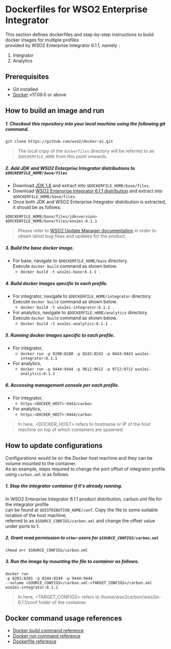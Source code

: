 # Dockerfiles for WSO2 Enterprise Integrator #
This section defines dockerfiles and step-by-step instructions to build docker images for multiple profiles <br>
provided by WSO2 Enterprise Integrator 6.1.1, namely : <br>
1. Integrator
2. Analytics

## Prerequisites
* Git installed
* [Docker](https://www.docker.com/get-docker) v17.09.0 or above

## How to build an image and run
##### 1. Checkout this repository into your local machine using the following git command.
```
git clone https://github.com/wso2/docker-ei.git
```

>The local copy of the `dockerfiles` directory will be referred to as `$DOCKERFILE_HOME` from this point onwards.

##### 2. Add JDK and WSO2 Enterprise Integrator distributions to `$DOCKERFILE_HOME/base/files`
- Download [JDK 1.8](http://www.oracle.com/technetwork/java/javase/downloads/jdk8-downloads-2133151.html) and
extract into `$DOCKERFILE_HOME/base/files`.
- Download [WSO2 Enterprise Integrator 6.1.1 distribution](http://ziben.com.br/coisitas/wso2ei-6.1.1.zip) and 
extract into `$DOCKERFILE_HOME/base/files`.
- Once both JDK and WSO2 Enterprise Integrator distribution is extracted, it should be as follows:
```
$DOCKERFILE_HOME/base/files/jdk<version>
$DOCKERFILE_HOME/base/files/wso2ei-6.1.1
```
>Please refer to [WSO2 Update Manager documentation](https://docs.wso2.com/display/ADMIN44x/Updating+WSO2+Products)
in order to obtain latest bug fixes and updates for the product.

##### 3. Build the base docker image.
- For base, navigate to `$DOCKERFILE_HOME/base` directory. <br>
  Execute `docker build` command as shown below.
    + `docker build -t wso2ei-base:6.1.1 .`
        
##### 4. Build docker images specific to each profile.
- For integrator, navigate to `$DOCKERFILE_HOME/integrator` directory. <br>
  Execute `docker build` command as shown below. 
    + `docker build -t wso2ei-integrator:6.1.1 .`
- For analytics, navigate to `$DOCKERFILE_HOME/analytics` directory. <br>
  Execute `docker build` command as shown below. 
    + `docker build -t wso2ei-analytics:6.1.1 .`
    
##### 5. Running docker images specific to each profile.
- For integrator,
    + `docker run -p 8280:8280 -p 8243:8243 -p 9443:9443 wso2ei-integrator:6.1.1`
- For analytics,
    + `docker run -p 9444:9444 -p 9612:9612 -p 9712:9712 wso2ei-analytics:6.1.1`

##### 6. Accessing management console per each profile.
- For integrator,
    + `https:<DOCKER_HOST>:9443/carbon`
- For analytics,
    + `https:<DOCKER_HOST>:9444/carbon`
    
>In here, <DOCKER_HOST> refers to hostname or IP of the host machine on top of which containers are spawned.


## How to update configurations
Configurations would lie on the Docker host machine and they can be volume mounted to the container. <br>
As an example, steps required to change the port offset of integrator profile using `carbon.xml` is as follows.

##### 1. Stop the integrator container if it's already running.
In WSO2 Enterprise Integrator 6.1.1 product distribution, carbon.xml file for the integrator profile <br>
can be found at `$DISTRIBUTION_HOME/conf`. Copy the file to some suitable location of the host machine, <br>
referred to as `$SOURCE_CONFIGS/carbon.xml` and change the offset value under ports to 1.

##### 2. Grant read permission to `other` users for `$SOURCE_CONFIGS/carbon.xml`
```
chmod o+r $SOURCE_CONFIGS/carbon.xml
```

##### 3. Run the image by mounting the file to container as follows.
```
docker run 
-p 8281:8281 -p 8244:8244 -p 9444:9444
--volume <SOURCE_CONFIGS>/carbon.xml:<TARGET_CONFIGS>/carbon.xml
wso2ei-integrator:6.1.1
```

>In here, <TARGET_CONFIGS> refers to /home/wso2carbon/wso2ei-6.1.1/conf folder of the container.


## Docker command usage references

* [Docker build command reference](https://docs.docker.com/engine/reference/commandline/build/)
* [Docker run command reference](https://docs.docker.com/engine/reference/run/)
* [Dockerfile reference](https://docs.docker.com/engine/reference/builder/)
